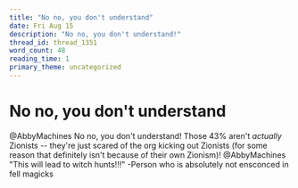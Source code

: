 ```yaml
---
title: "No no, you don't understand"
date: Fri Aug 15
description: "No no, you don't understand!"
thread_id: thread_1351
word_count: 48
reading_time: 1
primary_theme: uncategorized
---
```


# No no, you don't understand

@AbbyMachines No no, you don't understand! Those 43% aren't *actually* Zionists -- they're just scared of the org kicking out Zionists (for some reason that definitely isn't because of their own Zionism)! @AbbyMachines "This will lead to witch hunts!!!"
-Person who is absolutely not ensconced in fell magicks